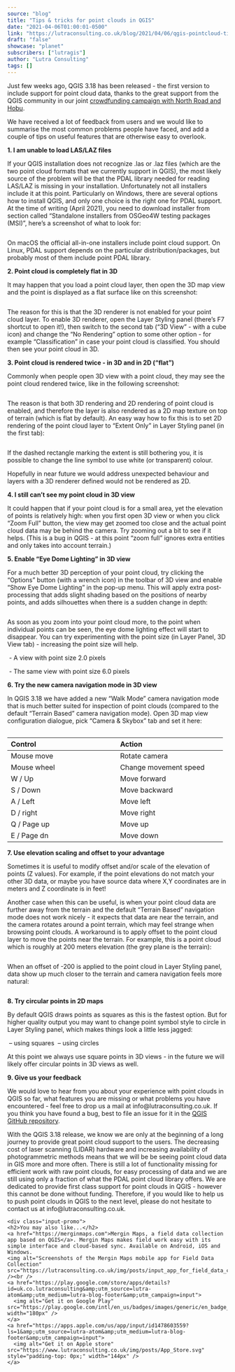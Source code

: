 ```yaml
---
source: "blog"
title: "Tips & tricks for point clouds in QGIS"
date: "2021-04-06T01:00:01-0500"
link: "https://lutraconsulting.co.uk/blog/2021/04/06/qgis-pointcloud-tips/"
draft: "false"
showcase: "planet"
subscribers: ["lutragis"]
author: "Lutra Consulting"
tags: []
---
```


<p>Just few weeks ago, QGIS 3.18 has been released - the first version
to include support for point cloud data, thanks to the great support from
the QGIS community in our joint <a href="https://www.lutraconsulting.co.uk/crowdfunding/pointcloud-qgis/">crowdfunding campaign with North Road and Hobu</a>.</p>

<p>We have received a lot of feedback from users and we would like to summarise
the most common problems people have faced, and add a couple of tips on useful
features that are otherwise easy to overlook.</p>

<p><strong>1. I am unable to load LAS/LAZ files</strong></p>

<p>If your QGIS installation does not recognize .las or .laz files (which are the two
point cloud formats that we currently support in QGIS), the most likely source of
the problem will be that the PDAL library needed for reading LAS/LAZ is missing
in your installation. Unfortunately not all installers include it at this point.
Particularly on Windows, there are several options how to install QGIS, and only
one choice is the right one for PDAL support. At the time of writing (April 2021), you need to download
installer from section called “Standalone installers from OSGeo4W testing packages (MSI)”,
here’s a screenshot of what to look for:</p>

<p><img alt="" src="https://www.lutraconsulting.co.uk/img/posts/point-cloud-download-win.png" /></p>

<p>On macOS the official all-in-one installers include point cloud support. On Linux, PDAL support depends on the particular distribution/packages, but probably most of them
include point PDAL library.</p>

<p><strong>2. Point cloud is completely flat in 3D</strong></p>

<p>It may happen that you load a point cloud layer, then open the 3D map view and the point
is displayed as a flat surface like on this screenshot:</p>

<p><img alt="" src="https://www.lutraconsulting.co.uk/img/posts/point-cloud-no-3d.png" /></p>

<p>The reason for this is that the 3D renderer is not enabled for your point cloud layer. To enable 3D renderer, open the Layer Styling panel (there’s F7 shortcut to open it!), then switch to
the second tab (“3D View” - with a cube icon) and change the “No Rendering” option
to some other option - for example “Classification” in case your point cloud is classified.
You should then see your point cloud in 3D.</p>

<p><strong>3. Point cloud is rendered twice - in 3D and in 2D (“flat”)</strong></p>

<p>Commonly when people open 3D view with a point cloud, they may see the point cloud rendered
twice, like in the following screenshot:</p>

<p><img alt="" src="https://www.lutraconsulting.co.uk/img/posts/point-cloud-twice.png" /></p>

<p>The reason is that both 3D rendering and 2D rendering of point cloud is enabled, and therefore
the layer is also rendered as a 2D map texture on top of terrain (which is flat by default).
An easy way how to fix this is to set 2D rendering of the point cloud layer to “Extent Only”
in Layer Styling panel (in the first tab):</p>

<p><img alt="" src="https://www.lutraconsulting.co.uk/img/posts/point-cloud-extent-only.png" /></p>

<p>If the dashed rectangle marking the extent is still bothering you, it is possible to change
the line symbol to use white (or transparent) colour.</p>

<p>Hopefully in near future we would address unexpected behaviour and layers with a 3D renderer defined
would not be rendered as 2D.</p>

<p><strong>4. I still can’t see my point cloud in 3D view</strong></p>

<p>It could happen that if your point cloud is for a small area, yet the elevation of points is
relatively high: when you first open 3D view or when you click “Zoom Full” button, the view may
get zoomed too close and the actual point cloud data may be behind the camera. Try zooming out
a bit to see if it helps. (This is a bug in QGIS - at this point “zoom full” ignores extra
entities and only takes into account terrain.)</p>

<p><strong>5. Enable “Eye Dome Lighting” in 3D view</strong></p>

<p>For a much better 3D perception of your point cloud, try clicking the “Options” button (with a wrench
icon) in the toolbar of 3D view and enable “Show Eye Dome Lighting” in the pop-up menu. This will
apply extra post-processing that adds slight shading based on the positions of nearby points, and adds
silhouettes when there is a sudden change in depth:</p>

<p><img alt="" src="https://www.lutraconsulting.co.uk/img/posts/point-cloud-edl.png" /></p>

<p>As soon as you zoom into your point cloud more, to the point when individual points can be seen,
the eye dome lighting effect will start to disappear. You can try experimenting with the point size
(in Layer Panel, 3D View tab) - increasing the point size will help.</p>

<p><img alt="" src="https://www.lutraconsulting.co.uk/img/posts/point-cloud-edl-zoom-in-2.png" /> - A view with point size 2.0 pixels</p>

<p><img alt="" src="https://www.lutraconsulting.co.uk/img/posts/point-cloud-edl-zoom-in-6.png" /> - The same view with point size 6.0 pixels</p>

<p><strong>6. Try the new camera navigation mode in 3D view</strong></p>

<p>In QGIS 3.18 we have added a new “Walk Mode” camera navigation mode that is much better suited
for inspection of point clouds (compared to the default “Terrain Based” camera navigation mode).
Open 3D map view configuration dialogue, pick “Camera &amp; Skybox” tab and set it here:</p>

<p><img alt="" src="https://www.lutraconsulting.co.uk/img/posts/point-cloud-navigation-mode.png" /></p>

<table>
  <thead>
    <tr>
      <th>Control                                          </th>
      <th>Action                                          </th>
    </tr>
  </thead>
  <tbody>
    <tr>
      <td>Mouse move</td>
      <td>Rotate camera</td>
    </tr>
    <tr>
      <td>Mouse wheel</td>
      <td>Change movement speed</td>
    </tr>
    <tr>
      <td>W / Up</td>
      <td>Move forward</td>
    </tr>
    <tr>
      <td>S / Down</td>
      <td>Move backward</td>
    </tr>
    <tr>
      <td>A / Left</td>
      <td>Move left</td>
    </tr>
    <tr>
      <td>D / right</td>
      <td>Move right</td>
    </tr>
    <tr>
      <td>Q / Page up</td>
      <td>Move up</td>
    </tr>
    <tr>
      <td>E / Page dn</td>
      <td>Move down</td>
    </tr>
  </tbody>
</table>

<p><strong>7. Use elevation scaling and offset to your advantage</strong></p>

<p>Sometimes it is useful to modify offset and/or scale of the elevation of points (Z values).
For example, if the point elevations do not match your other 3D data, or maybe you have
source data where X,Y coordinates are in meters and Z coordinate is in feet!</p>

<p>Another case when this can be useful, is when your point cloud data are further away from the terrain and
the default “Terrain Based” navigation mode does not work nicely - it expects that data are
near the terrain, and the camera rotates around a point terrain, which may feel strange when
browsing point clouds. A workaround is to apply offset to the point cloud layer to move the points
near the terrain. For example, this is a point cloud which is roughly at 200 meters elevation
(the grey plane is the terrain):</p>

<p><img alt="" src="https://www.lutraconsulting.co.uk/img/posts/point-cloud-offset-0.png" /></p>

<p>When an offset of -200 is applied to the point cloud in Layer Styling panel, data show up much closer
to the terrain and camera navigation feels more natural:</p>

<p><img alt="" src="https://www.lutraconsulting.co.uk/img/posts/point-cloud-offset-200.png" /></p>

<p><strong>8. Try circular points in 2D maps</strong></p>

<p>By default QGIS draws points as squares as this is the fastest option. But for higher quality
output you may want to change point symbol style to circle in Layer Styling panel, which
makes things look a little less jagged:</p>

<p><img alt="" src="https://www.lutraconsulting.co.uk/img/posts/point-cloud-squares.png" /> – using squares
<img alt="" src="https://www.lutraconsulting.co.uk/img/posts/point-cloud-circles.png" /> – using circles</p>

<p>At this point we always use square points in 3D views - in the future we will likely offer
circular points in 3D views as well.</p>

<p><strong>9. Give us your feedback</strong></p>

<p>We would love to hear from you about your experience with point clouds in QGIS so far, what
features you are missing or what problems you have encountered - feel free to drop us a mail
at info@lutraconsulting.co.uk. If you think you have found a bug, best to file an issue
for it in the <a href="https://github.com/qgis/QGIS/issues">QGIS GitHub repository</a>.</p>

<p>With the QGIS 3.18 release, we know we are only at the beginning of a long journey to provide great
point cloud support to the users. The decreasing cost of laser scanning (LIDAR) hardware and increasing
availability of photogrammetric methods means that we will be be seeing point cloud data in GIS
more and more often. There is still a lot of functionality missing for efficient work with raw point clouds,
for easy processing of data and we are still using only a fraction of what the PDAL point cloud library
offers. We are dedicated to provide first class support for point clouds in QGIS - however this cannot
be done without funding. Therefore, if you would like to help us to push point clouds in QGIS
to the next level, please do not hesitate to contact us at info@lutraconsulting.co.uk.</p>

    <div class="input-promo">
    <h2>You may also like...</h2>
    <a href="https://merginmaps.com">Mergin Maps, a field data collection app based on QGIS</a>. Mergin Maps makes field work easy with its simple interface and cloud-based sync. Available on Android, iOS and Windows.
    <img alt="Screenshots of the Mergin Maps mobile app for Field Data Collection" src="https://lutraconsulting.co.uk/img/posts/input_app_for_field_data_collection.jpg" /><br />
    <a href="https://play.google.com/store/apps/details?id=uk.co.lutraconsulting&amp;utm_source=lutra-atom&amp;utm_medium=lutra-blog-footer&amp;utm_campaign=input">
      <img alt="Get it on Google Play" src="https://play.google.com/intl/en_us/badges/images/generic/en_badge_web_generic.png" width="180px" />
    </a>
    <a href="https://apps.apple.com/us/app/input/id1478603559?ls=1&amp;utm_source=lutra-atom&amp;utm_medium=lutra-blog-footer&amp;utm_campaign=input">
      <img alt="Get it on Apple store" src="https://www.lutraconsulting.co.uk/img/posts/App_Store.svg" style="padding-top: 0px;" width="144px" />
    </a>
  </div>
